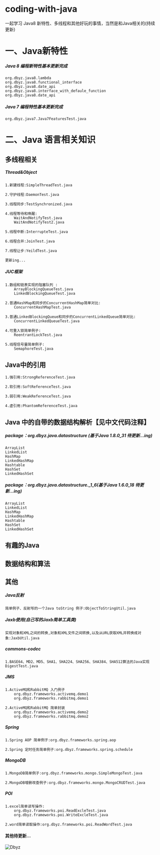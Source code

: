 coding-with-java
====
一起学习 Java8 新特性、多线程和其他好玩的事情，当然是和Java相关的(持续更新)

# 一、Java新特性
##### Java 8 编程新特性基本更新完成
	org.dbyz.java8.lambda
	org.dbyz.java8.functional_interface
	org.dbyz.java8.date_api
	org.dbyz.java8.interface_with_defaule_function
	org.dbyz.java8.date_api

##### Java 7 编程特性基本更新完成
	org.dbyz.java7.Java7FeaturesTest.java

# 二、Java 语言相关知识
## 多线程相关 
##### Thread&Object
	1.新建线程:SimpleThreadTest.java
	
	2.守护线程:DaemonTest.java
	
	3.线程同步:TestSynchronized.java
	
	4.线程等待和唤醒:
		WaitAndNotifyTest.java
		WaitAndNotifyTest2.java
		
	5.线程中断:InterrupteTest.java
	
	6.线程合并:JoinTest.java
	
	7.线程让步:YeildTest.java
	
	更新ing...

##### JUC框架
	1.数组和链表实现的阻塞队列 :
		ArrayBlockingQueueTest.java
		LinkedBlockingQueueTest.java
		
	2.普通HashMap和同步的ConcurrentHashMap简单对比:
		ConcurrentHashMapTest.java
		
	3.普通LinkedBlockingQueue和同步的ConcurrentLinkedQueue简单对比:
		ConcurrentLinkedQueueTest.java
		
	4.可重入锁简单例子:
		ReentrantLockTest.java
		
	5.线程信号量简单例子:
		SemaphoreTest.java

## Java中的引用
	1.强引用:StrongReferenceTest.java
	
	2.软引用:SoftReferenceTest.java
	
	3.弱引用:WeakReferenceTest.java
	
	4.虚引用:PhantomReferenceTest.java

## Java 中的自带的数据结构解析【见中文代码注释】
##### package：org.dbyz.java.datastructure (基于Java 1.8.0_31 待更新...ing)
	ArrayList
	LinkedList
	HashMap
	LinkedHashMap
	Hashtable
	HashSet
	LinkedHashSet

##### package：org.dbyz.java.datastructure.\_1\_6(基于Java 1.6.0_18 待更新...ing)
	ArrayList 
	LinkedList 
	HashMap 
	LinkedHashMap 
	Hashtable 
	HashSet 
	LinkedHashSet 

## 有趣的Java

## 数据结构和算法
   
## 其他
##### Java反射
	简单例子、反射写的一个Java toString 例子:ObjectToStringUtil.java

##### Jaxb使用(自己写的Jaxb简单工具类)
	实现对象和XML之间的转换,对象和XML文件之间转换,以及从URL获取XML并转换成对象:JaxbUtil.java

##### commons-codec
	1.BASE64、MD2、MD5、SHA1、SHA224、SHA256、SHA384、SHA512算法的Java实现DigestTest.java

##### JMS
	1.ActiveMQ和RabbitMQ 入门例子
		org.dbyz.frameworks.activemq.demo1
		org.dbyz.frameworks.rabbitmq.demo1
	
	2.ActiveMQ和RabbitMQ 简单封装
		org.dbyz.frameworks.activemq.demo2
		org.dbyz.frameworks.rabbitmq.demo2

##### Spring
	1.Spring AOP 简单例子:org.dbyz.frameworks.spring.aop
	
	2.Spring 定时任务简单例子:org.dbyz.frameworks.spring.schedule

##### MongoDB
	1.MongoDB简单例子:org.dbyz.frameworks.mongo.SimpleMongoTest.java
	
	2.MongoDB增删改查例子:org.dbyz.frameworks.mongo.MongoCRUDTest.java

##### POI
	1.excel简单读写操作:
		org.dbyz.frameworks.poi.ReadExcleTest.java
		org.dbyz.frameworks.poi.WriteExcleTest.java
		
	2.word简单读取操作:org.dbyz.frameworks.poi.ReadWordTest.java

#### 其他待更新...

![Dbyz](https://avatars2.githubusercontent.com/u/6849536?v=3&s=64 "Dbyz") 